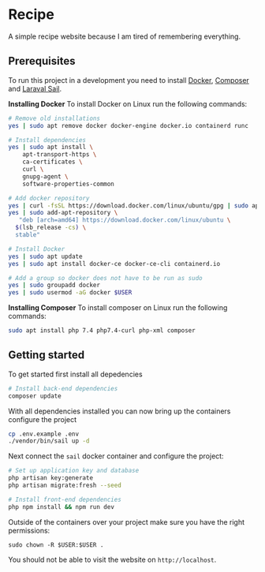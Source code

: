 # Recipe
A simple recipe website because I am tired of remembering everything.

## Prerequisites
To run this project in a development you need to install [Docker](https://www.docker.com/), [Composer](https://getcomposer.org/) and [Laraval Sail](https://laravel.com/docs/8.x/sail).

**Installing Docker**
To install Docker on Linux run the following commands:

```bash
# Remove old installations
yes | sudo apt remove docker docker-engine docker.io containerd runc

# Install dependencies
yes | sudo apt install \
    apt-transport-https \
    ca-certificates \
    curl \
    gnupg-agent \
    software-properties-common

# Add docker repository
yes | curl -fsSL https://download.docker.com/linux/ubuntu/gpg | sudo apt-key add -
yes | sudo add-apt-repository \
   "deb [arch=amd64] https://download.docker.com/linux/ubuntu \
  $(lsb_release -cs) \
  stable"

# Install Docker
yes | sudo apt update
yes | sudo apt install docker-ce docker-ce-cli containerd.io

# Add a group so docker does not have to be run as sudo
yes | sudo groupadd docker
yes | sudo usermod -aG docker $USER
```

**Installing Composer**
To install composer on Linux run the following commands:

```bash
sudo apt install php 7.4 php7.4-curl php-xml composer
```

## Getting started
To get started first install all depedencies

```bash
# Install back-end dependencies
composer update
```

With all dependencies installed you can now bring up the containers configure the project

```bash
cp .env.example .env
./vendor/bin/sail up -d
```

Next connect the `sail` docker container and configure the project:

```bash
# Set up application key and database
php artisan key:generate
php artisan migrate:fresh --seed

# Install front-end dependencies
php npm install && npm run dev
```

Outside of the containers over your project make sure you have the right permissions:

`sudo chown -R $USER:$USER .`

You should not be able to visit the website on `http://localhost`.